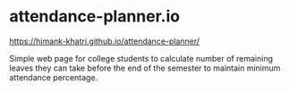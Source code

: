# attendance-planner.io
https://himank-khatri.github.io/attendance-planner/

Simple web page for college students to calculate number of
remaining leaves they can take before the end of the semester
to maintain minimum attendance percentage.
